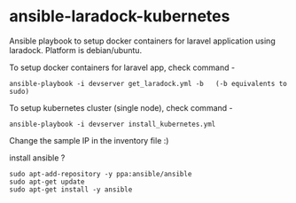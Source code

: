 # ansible-laradock-kubernetes
Ansible playbook to setup docker containers for laravel application using laradock. Platform is debian/ubuntu. 

To setup docker containers for laravel app, check command - 

	ansible-playbook -i devserver get_laradock.yml -b   (-b equivalents to sudo)

To setup kubernetes cluster (single node),  check command - 

	ansible-playbook -i devserver install_kubernetes.yml 

Change the sample IP in the inventory file :)

install ansible ?

	sudo apt-add-repository -y ppa:ansible/ansible
	sudo apt-get update
	sudo apt-get install -y ansible
